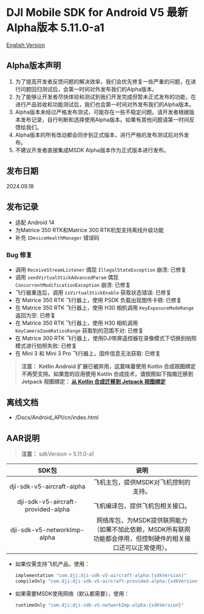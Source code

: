 # DJI Mobile SDK for Android V5 最新Alpha版本 5.11.0-a1

[English Version](README.md)

## Alpha版本声明

1. 为了提高开发者反馈问题的解决效率，我们会优先修复一些严重的问题，在进行问题回归测试后，会第一时间对外发布我们的Alpha版本。
2. 为了能够让开发者尽快体验和测试到我们开发完成但暂未正式发布的功能，在进行产品验收和功能测试后，我们也会第一时间对外发布我们的Alpha版本。
3. Alpha版本未经过严格发布测试，可能存在一些不稳定问题。请开发者根据版本发布记录，自行判断和选择使用Alpha版本。如果有其他问题请第一时间反馈给我们。
4. Alpha版本的所有改动都会同步到正式版本，进行严格的发布测试后对外发布。
5. 不建议开发者直接集成MSDK Alpha版本作为正式版本进行发布。

## 发布日期
2024.09.18

## 发布记录
- 适配 Android 14
- 为Matrice 350 RTK和Matrice 300 RTK机型支持离线升级功能
- 补充 `IDeviceHealthManager` 错误码

### Bug 修复
- 调用 `ReceiveStreamListener` 偶现 `IllegalStateException` 崩溃: 已修复
- 调用 `sendVirtualStickAdvancedParam` 偶现 `ConcurrentModificationException` 崩溃: 已修复
- 飞行器重连后，调用 `isVirtualStickEnable` 获取状态错误: 已修复
- 在 Matrice 350 RTK 飞行器上，使用 PSDK 负载出现图传卡顿: 已修复
- 在 Matrice 350 RTK 飞行器上，使用 H30 相机调用 `KeyExposureModeRange` 返回为空: 已修复
- 在 Matrice 350 RTK 飞行器上，使用 H30 相机调用 `KeyCameraZoomRatiosRange` 获取到的范围不对: 已修复
- 在 Matrice 300 RTK 飞行器上，使用DJI带屏遥控器在录像模式下切换到拍照模式进行拍照失败: 已修复
- 在 Mini 3 和 Mini 3 Pro 飞行器上，固件信息无法获取: 已修复

> **注意：**
> **Kotlin Android 扩展已被弃用，这意味着使用 Kotlin 合成视图绑定不再受支持。如果您的应用使用 Kotlin 合成技术，请按照如下指南迁移到 Jetpack 视图绑定：
<a href="https://developer.android.com/topic/libraries/view-binding/migration?hl=zh-cn">从 Kotlin 合成迁移到 Jetpack 视图绑定</a>**

## 离线文档

- /Docs/Android_API/cn/index.html

## AAR说明

> **注意：** sdkVersion = 5.11.0-a1

| SDK包  <div style="width: 150pt">  | 说明  <div style="width: 200pt">   | 使用方式 <div style="width: 300pt">|
| :---------------: | :-----------------:  | :---------------: |
|     dji-sdk-v5-aircraft-alpha     | 飞机主包，提供MSDK对飞机控制的支持。 | implementation 'com.dji:dji-sdk-v5-aircraft-alpha:{sdkVersion}' |
| dji-sdk-v5-aircraft-provided-alpha | 飞机编译包，提供飞机包相关接口。 | compileOnly 'com.dji:dji-sdk-v5-aircraft-provided-alpha:{sdkVersion}' |
| dji-sdk-v5-networkImp-alpha | 网络库包，为MSDK提供联网能力（如果不加此依赖，MSDK所有联网功能都会停用，但控制硬件的相关接口还可以正常使用）。 | runtimeOnly 'com.dji:dji-sdk-v5-networkImp-alpha:{sdkVersion}' |

- 如果仅需支持飞机产品，使用：
  ```groovy
  implementation "com.dji:dji-sdk-v5-aircraft-alpha:{sdkVersion}"
  compileOnly "com.dji:dji-sdk-v5-aircraft-provided-alpha:{sdkVersion}"
  ```


- 如果需要MSDK使用网络（默认都需要），使用：
  ```groovy
  runtimeOnly "com.dji:dji-sdk-v5-networkImp-alpha:{sdkVersion}"
  ```

